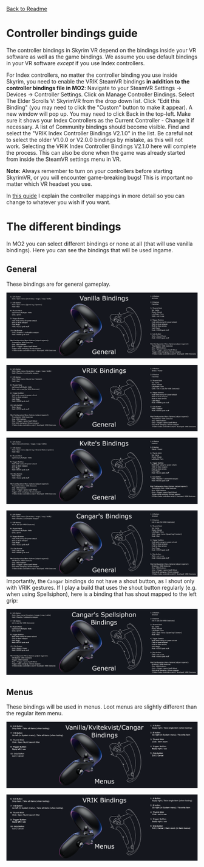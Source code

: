 [Back to Readme](https://github.com/Kvitekvist/FUS/blob/main/README.md)

# Controller bindings guide

The controller bindings in Skyrim VR depend on the bindings inside your VR software as well as the game bindings. We assume you use default bindings in your VR software *except* if you use Index controllers. 

For Index controllers, no matter the controller binding you use inside Skyrim, you need to enable the VRIK SteamVR bindings **in addition to the controller bindings file in MO2**: Navigate to your SteamVR Settings -> Devices -> Controller Settings.  Click on Manage Controller Bindings.  Select The Elder Scrolls V: SkyrimVR from the drop down list.  Click "Edit this Binding" (you may need to click the "Custom" button to make it appear).  A new window will pop up.  You may need to click Back in the top-left.  Make sure it shows your Index Controllers as the Current Controller - Change it if necessary.  A list of Community bindings should become visible.  Find and select the "VRIK Index Controller Bindings V2.1.0" in the list.  Be careful not to select the older V1.0.0 or V2.0.0 bindings by mistake, as this will not work.  Selecting the VRIK Index Controller Bindings V2.1.0 here will complete the process. This can also be done when the game was already started from inside the SteamVR settings menu in VR.

**Note:** Always remember to turn on your controllers before starting SkyrimVR, or you will encounter game-breaking bugs! This is important no matter which VR headset you use.

In [this guide](https://docs.google.com/document/d/15OU6kbtt-jNQ8sL8d-URMuNa-r1-kKJbJHt0dHE-VpU) I explain the controller mappings in more detail so you can change to whatever you wish if you want.

# The different bindings

In MO2 you can select different bindings or none at all (that will use vanilla bindings). Here you can see the bindings that will be used ingame.

## General

These bindings are for general gameplay.

![image](https://github.com/Kvitekvist/FUS/blob/main/images/Bindings_general_Vanilla.png)

![image](https://github.com/Kvitekvist/FUS/blob/main/images/Bindings_general_VRIK.png)

![image](https://github.com/Kvitekvist/FUS/blob/main/images/Bindings_general_Kvite.jpg)

![image](https://github.com/Kvitekvist/FUS/blob/main/images/Bindings_general_Cangar.jpg)
Importantly, the `Cangar` bindings do not have a shout button, as I shout only with VRIK gestures. If I play a build that uses the shout button regularly (e.g. when using Spellsiphon), here is a binding that has shout mapped to the left grip:

![image](https://github.com/Kvitekvist/FUS/blob/main/images/Bindings_general_Cangar_Spellsiphon.jpg)

## Menus

These bindings will be used in menus. Loot menus are slightly different than the regular item menu.

![image](https://github.com/Kvitekvist/FUS/blob/main/images/Bindings_menu_Vanilla-Kvite-Cangar.png)

![image](https://github.com/Kvitekvist/FUS/blob/main/images/Bindings_menu_VRIK.png)